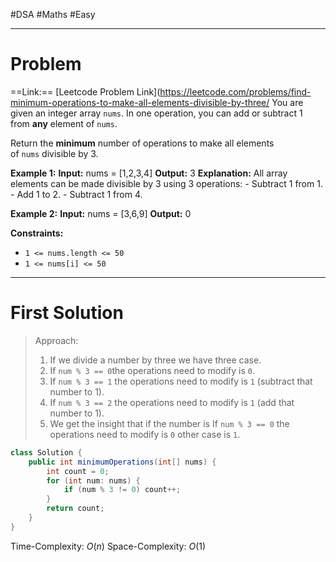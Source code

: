 #DSA #Maths #Easy
___
# Problem
==Link:== [Leetcode Problem Link](https://leetcode.com/problems/find-minimum-operations-to-make-all-elements-divisible-by-three/
You are given an integer array `nums`. In one operation, you can add or subtract 1 from **any** element of `nums`.

Return the **minimum** number of operations to make all elements of `nums` divisible by 3.

**Example 1:**
	**Input:** nums = [1,2,3,4]
	**Output:** 3
	**Explanation:**
	All array elements can be made divisible by 3 using 3 operations:
	- Subtract 1 from 1.
	- Add 1 to 2.
	- Subtract 1 from 4.

**Example 2:**
	**Input:** nums = [3,6,9]
	**Output:** 0

**Constraints:**
- `1 <= nums.length <= 50`
- `1 <= nums[i] <= 50`
___
# First Solution 
> Approach:
>1. If we divide a number by three we have three case.
>	1. If `num % 3 == 0`the operations need to modify is `0`.
>	2. If `num % 3 == 1` the operations need to modify is `1` (subtract that number to 1).
>	3. If `num % 3 == 2` the operations need to modify is `1` (add that number to 1).
>2. We get the insight that if the number is If `num % 3 == 0` the operations need to modify is `0` other case is `1`.
```java
class Solution {
    public int minimumOperations(int[] nums) {
        int count = 0;
        for (int num: nums) {
            if (num % 3 != 0) count++;
        }
        return count;
    }
}
```
Time-Complexity: $O(n)$
Space-Complexity: $O(1)$
